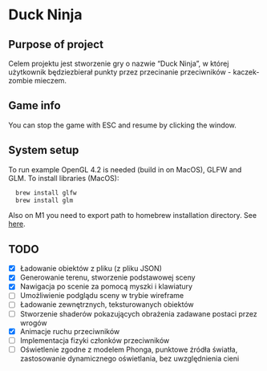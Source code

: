 # Duck Ninja

## Purpose of project

Celem projektu jest stworzenie gry o nazwie “Duck Ninja”, w której użytkownik będziezbierał punkty przez przecinanie przeciwników - kaczek-zombie mieczem.

## Game info

You can stop the game with ESC and resume by clicking the window.

## System setup

To run example OpenGL 4.2 is needed (build in on MacOS), GLFW and GLM.
To install libraries (MacOS):

```bash
  brew install glfw
  brew install glm
```

Also on M1 you need to export path to homebrew installation directory.
See [here](https://stackoverflow.com/questions/67373307/macos-m1-fatal-error-glfw-glfw3-h-file-not-found).

## TODO

- [x] Ładowanie obiektów z pliku (z pliku JSON)
- [x] Generowanie terenu, stworzenie podstawowej sceny
- [x] Nawigacja po scenie za pomocą myszki i klawiatury
- [ ] Umożliwienie podglądu sceny w trybie wireframe
- [ ] Ładowanie zewnętrznych, teksturowanych obiektów
- [ ] Stworzenie shaderów pokazujących obrażenia zadawane postaci przez wrogów
- [x] Animacje ruchu przeciwników
- [ ] Implementacja fizyki członków przeciwników
- [ ] Oświetlenie zgodne z modelem Phonga, punktowe źródła światła, zastosowanie dynamicznego oświetlania, bez uwzględnienia cieni

